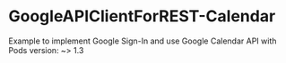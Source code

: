 # GoogleAPIClientForREST-Calendar
Example to implement Google Sign-In and use Google Calendar API with Pods version: ~> 1.3
